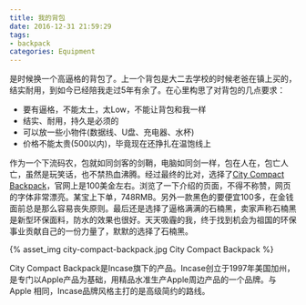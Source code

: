 ```yaml
---
title: 我的背包
date: 2016-12-31 21:59:29
tags:
- backpack
categories: Equipment
---
```


是时候换一个高逼格的背包了。上一个背包是大二去学校的时候老爸在镇上买的，结实耐用，到如今已经陪我走过5年有余了。在心里构思了对背包的几点要求：

* 要有逼格，不能太土，太Low，不能让背包和我一样
* 结实、耐用，持久是必须的
* 可以放一些小物件(数据线、U盘、充电器、水杯)
* 价格不能太贵(500以内)，毕竟现在还挣扎在温饱线上

作为一个下流码农，包就如同剑客的剑鞘，电脑如同剑一样，包在人在，包亡人亡，虽然是玩笑话，也不禁热血沸腾。经过最终的比对，选择了[City Compact Backpack](https://www.incase.com/shop/backpacks/incase-city-compact-backpack/)，官网上是100美金左右。浏览了一下介绍的页面，不得不称赞，网页的字体非常漂亮。某宝上下单，748RMB。另外一款黑色的要便宜100多，在金钱面前总是那么容易丧失原则。最后还是选择了逼格满满的石楠黑，卖家声称石楠黑是新型环保面料，防水的效果也很好。天天吸霾的我，终于找到机会为祖国的环保事业贡献自己的一份力量了，默默的选择了石楠黑。

{% asset_img city-compact-backpack.jpg City Compact Backpack %}

City Compact Backpack是Incase旗下的产品。Incase创立于1997年美国加州，是专门以Apple产品为基础，用精品水准生产Apple周边产品的一个品牌。与 Apple 相同，Incase品牌风格主打的是高级简约的路线。
